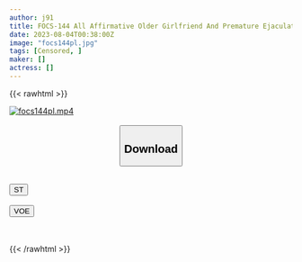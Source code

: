 ```yaml
---
author: j91
title: FOCS-144 All Affirmative Older Girlfriend And Premature Ejaculation Boyfriend Premature Ejaculation Explosion! Deception Fierce Piston Foaming Meringuema Continuous Chasing Cum Shot Without Pulling Out! ! Sengoku Monaka
date: 2023-08-04T00:38:00Z
image: "focs144pl.jpg"
tags: [Censored, ]
maker: []
actress: []
---
```



{{< rawhtml >}}

<div class="video" data-videoid="BqW2mdjXlxhGWQ">
    <a href="javascript:;">
        <img src="https://my.j91.asia/posts/focs144pl/focs144pl.jpg" width="WIDTH" height="HEIGHT" alt="focs144pl.mp4" loading="lazy">
    </a>
</div>

<script type="text/javascript" src="https://j91.asia/asset/on-demand-st.js"></script>

<br>
  <link rel="stylesheet" href="https://j91.asia/asset/bs5.css">
  
  <center>
  <button class="btn btn-primary" type="button" data-bs-toggle="collapse" data-bs-target=".multi-collapse" aria-expanded="false" aria-controls="multiCollapseExample1 multiCollapseExample2"><h2>Download</h2></button></center>
</p>
<div class="row">
  <div class="col">
    <div class="collapse multi-collapse" id="multiCollapseExample1">
      <div class="card card-body">
	      	      <br>
<div class="buttons">  
<a href="https://streamtape.to/v/BqW2mdjXlxhGWQ"><button class="btn-hover color-3"><i class="fa fa-download"></i> ST</button></a></div>
    </div>
  </div>
</div>
  <div class="col">
    <div class="collapse multi-collapse" id="multiCollapseExample2">
      <div class="card card-body">
	      <br>
<div class="buttons">
    <a href="https://voe.sx/o9nwx1bou0ki"><button class="btn-hover color-9"><i class="fa fa-download"></i> VOE</button></a></div>
<br><br>
      </div>
    </div>
  </div>
</div>

{{< /rawhtml >}}